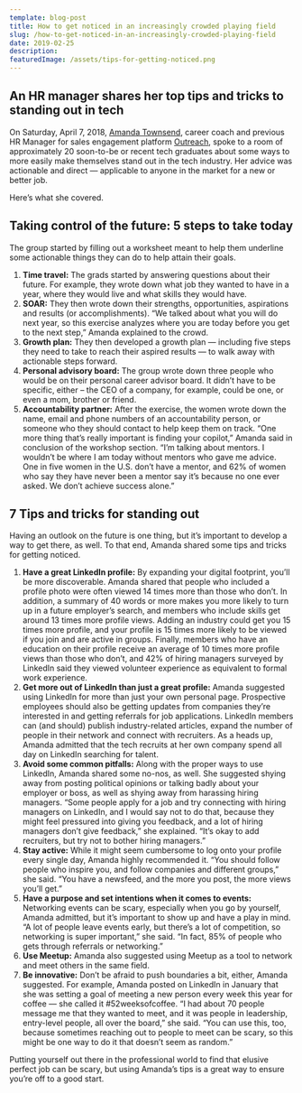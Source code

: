 ```yaml
---
template: blog-post
title: How to get noticed in an increasingly crowded playing field
slug: /how-to-get-noticed-in-an-increasingly-crowded-playing-field
date: 2019-02-25
description: 
featuredImage: /assets/tips-for-getting-noticed.png
---
```

## An HR manager shares her top tips and tricks to standing out in tech
On Saturday, April 7, 2018, [Amanda Townsend](https://www.boldchange.org/), career coach and previous HR Manager for sales engagement platform [Outreach](https://www.outreach.io/), spoke to a room of approximately 20 soon-to-be or recent tech graduates about some ways to more easily make themselves stand out in the tech industry. Her advice was actionable and direct — applicable to anyone in the market for a new or better job.

Here’s what she covered.

## Taking control of the future: 5 steps to take today
The group started by filling out a worksheet meant to help them underline some actionable things they can do to help attain their goals.

1. **Time travel:** The grads started by answering questions about their future. For example, they wrote down what job they wanted to have in a year, where they would live and what skills they would have.
2. **SOAR:** They then wrote down their strengths, opportunities, aspirations and results (or accomplishments). “We talked about what you will do next year, so this exercise analyzes where you are today before you get to the next step,” Amanda explained to the crowd.
3. **Growth plan:** They then developed a growth plan — including five steps they need to take to reach their aspired results — to walk away with actionable steps forward.
4. **Personal advisory board:** The group wrote down three people who would be on their personal career advisor board. It didn’t have to be specific, either – the CEO of a company, for example, could be one, or even a mom, brother or friend.
5. **Accountability partner:** After the exercise, the women wrote down the name, email and phone numbers of an accountability person, or someone who they should contact to help keep them on track.
“One more thing that’s really important is finding your copilot,” Amanda said in conclusion of the workshop section. “I’m talking about mentors. I wouldn’t be where I am today without mentors who gave me advice. One in five women in the U.S. don’t have a mentor, and 62% of women who say they have never been a mentor say it’s because no one ever asked. We don’t achieve success alone.”

## 7 Tips and tricks for standing out
Having an outlook on the future is one thing, but it’s important to develop a way to get there, as well. To that end, Amanda shared some tips and tricks for getting noticed.

1. **Have a great LinkedIn profile:** By expanding your digital footprint, you’ll be more discoverable. Amanda shared that people who included a profile photo were often viewed 14 times more than those who don’t. In addition, a summary of 40 words or more makes you more likely to turn up in a future employer’s search, and members who include skills get around 13 times more profile views. Adding an industry could get you 15 times more profile, and your profile is 15 times more likely to be viewed if you join and are active in groups. Finally, members who have an education on their profile receive an average of 10 times more profile views than those who don’t, and 42% of hiring managers surveyed by LinkedIn said they viewed volunteer experience as equivalent to formal work experience.
2. **Get more out of LinkedIn than just a great profile:** Amanda suggested using LinkedIn for more than just your own personal page. Prospective employees should also be getting updates from companies they’re interested in and getting referrals for job applications. LinkedIn members can (and should) publish industry-related articles, expand the number of people in their network and connect with recruiters. As a heads up, Amanda admitted that the tech recruits at her own company spend all day on LinkedIn searching for talent.
3. **Avoid some common pitfalls:** Along with the proper ways to use LinkedIn, Amanda shared some no-nos, as well. She suggested shying away from posting political opinions or talking badly about your employer or boss, as well as shying away from harassing hiring managers. “Some people apply for a job and try connecting with hiring managers on LinkedIn, and I would say not to do that, because they might feel pressured into giving you feedback, and a lot of hiring managers don’t give feedback,” she explained. “It’s okay to add recruiters, but try not to bother hiring managers.”
4. **Stay active:** While it might seem cumbersome to log onto your profile every single day, Amanda highly recommended it. “You should follow people who inspire you, and follow companies and different groups,” she said. “You have a newsfeed, and the more you post, the more views you’ll get.”
5. **Have a purpose and set intentions when it comes to events:** Networking events can be scary, especially when you go by yourself, Amanda admitted, but it’s important to show up and have a play in mind. “A lot of people leave events early, but there’s a lot of competition, so networking is super important,” she said. “In fact, 85% of people who gets through referrals or networking.”
6. **Use Meetup:** Amanda also suggested using Meetup as a tool to network and meet others in the same field.
7. **Be innovative:** Don’t be afraid to push boundaries a bit, either, Amanda suggested. For example, Amanda posted on LinkedIn in January that she was setting a goal of meeting a new person every week this year for coffee — she called it #52weeksofcoffee. “I had about 70 people message me that they wanted to meet, and it was people in leadership, entry-level people, all over the board,” she said. “You can use this, too, because sometimes reaching out to people to meet can be scary, so this might be one way to do it that doesn’t seem as random.”

Putting yourself out there in the professional world to find that elusive perfect job can be scary, but using Amanda’s tips is a great way to ensure you’re off to a good start.